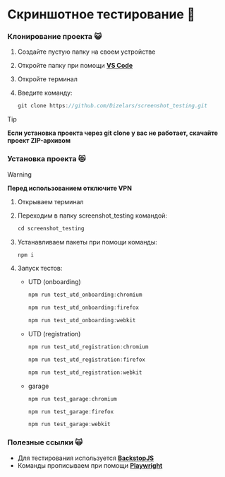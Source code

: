# Скриншотное тестирование :metal:

### Клонирование проекта :smiley_cat:

1. Создайте пустую папку на своем устройстве
2. Откройте папку при помощи **[VS Code](https://code.visualstudio.com)**
3. Откройте терминал
4. Введите команду:

    ```javascript
    git clone https://github.com/Dizelars/screenshot_testing.git
    ```

> [!TIP]
> **Если установка проекта через git clone у вас не работает, скачайте проект ZIP-архивом**

### Установка проекта :heart_eyes_cat:

> [!WARNING]
> **Перед использованием отключите VPN**

1. Открываем терминал

2. Переходим в папку screenshot_testing командой:
    ```javascript
    cd screenshot_testing
    ```

3. Устанавливаем пакеты при помощи команды:
    ```javascript
    npm i
    ``` 
4. Запуск тестов:
    - UTD (onboarding)
        ```javascript
        npm run test_utd_onboarding:chromium
        ```
        ```javascript
        npm run test_utd_onboarding:firefox
        ```
        ```javascript
        npm run test_utd_onboarding:webkit
        ```
    - UTD (registration)
        ```javascript
        npm run test_utd_registration:chromium
        ```
        ```javascript
        npm run test_utd_registration:firefox
        ```
        ```javascript
        npm run test_utd_registration:webkit
        ```
    - garage
        ```javascript
        npm run test_garage:chromium
        ```
        ```javascript
        npm run test_garage:firefox
        ```
        ```javascript
        npm run test_garage:webkit
        ```

### Полезные ссылки :scream_cat:

- Для тестирования используется **[BackstopJS](https://github.com/garris/BackstopJS)**
- Команды прописываем при помощи **[Playwright](https://playwright.dev)**